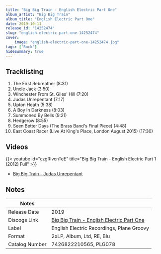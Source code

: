 ```yaml
---
title: "Big Big Train - English Electric Part One"
album_artist: "Big Big Train"
album_title: "English Electric Part One"
date: 2019-10-11
release_id: "14252474"
slug: "english-electric-part-one-14252474"
cover:
    image: "english-electric-part-one-14252474.jpg"
tags: ["Rock"]
hideSummary: true
---
```


## Tracklisting
1. The First Rebreather (8:31)
2. Uncle Jack (3:50)
3. Winchester From St. Giles' Hill (7:20)
4. Judas Unrepentant (7:17)
5. Upton Heath (5:38)
6. A Boy In Darkness (8:03)
7. Summoned By Bells (9:21)
8. Hedgerow (8:55)
9. Seen Better Days (The Brass Band's Final Piece) (4:48)
10. East Coast Racer (Live At King's Place, London August 2015) (17:30)

## Videos
{{< youtube id="czgRIvcnTeE" title="Big Big Train - English Electric Part 1 (2012) Full" >}}
- [Big Big Train - Judas Unrepentant](https://www.youtube.com/watch?v=s4JeLGchO7s)

## Notes

| Notes          |             |
| ---------------| ----------- |
| Release Date   | 2019 |
| Discogs Link   | [Big Big Train - English Electric Part One](https://www.discogs.com/release/14252474) |
| Label          | English Electric Recordings, Plane Groovy |
| Format         | 2xLP, Album, Ltd, RE, Blu |
| Catalog Number | 7426822210565, PLG078 |

